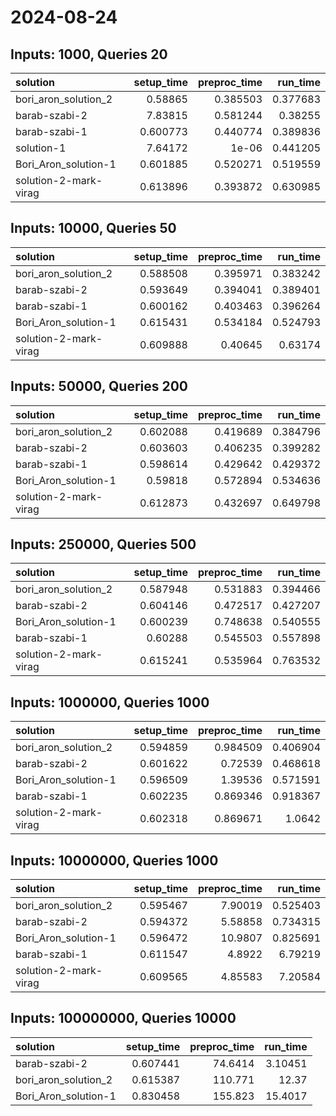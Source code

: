 # 2024-08-24

## Inputs: 1000, Queries 20

| solution              |   setup_time |   preproc_time |   run_time |
|:----------------------|-------------:|---------------:|-----------:|
| bori_aron_solution_2  |     0.58865  |       0.385503 |   0.377683 |
| barab-szabi-2         |     7.83815  |       0.581244 |   0.38255  |
| barab-szabi-1         |     0.600773 |       0.440774 |   0.389836 |
| solution-1            |     7.64172  |       1e-06    |   0.441205 |
| Bori_Aron_solution-1  |     0.601885 |       0.520271 |   0.519559 |
| solution-2-mark-virag |     0.613896 |       0.393872 |   0.630985 |

## Inputs: 10000, Queries 50

| solution              |   setup_time |   preproc_time |   run_time |
|:----------------------|-------------:|---------------:|-----------:|
| bori_aron_solution_2  |     0.588508 |       0.395971 |   0.383242 |
| barab-szabi-2         |     0.593649 |       0.394041 |   0.389401 |
| barab-szabi-1         |     0.600162 |       0.403463 |   0.396264 |
| Bori_Aron_solution-1  |     0.615431 |       0.534184 |   0.524793 |
| solution-2-mark-virag |     0.609888 |       0.40645  |   0.63174  |

## Inputs: 50000, Queries 200

| solution              |   setup_time |   preproc_time |   run_time |
|:----------------------|-------------:|---------------:|-----------:|
| bori_aron_solution_2  |     0.602088 |       0.419689 |   0.384796 |
| barab-szabi-2         |     0.603603 |       0.406235 |   0.399282 |
| barab-szabi-1         |     0.598614 |       0.429642 |   0.429372 |
| Bori_Aron_solution-1  |     0.59818  |       0.572894 |   0.534636 |
| solution-2-mark-virag |     0.612873 |       0.432697 |   0.649798 |

## Inputs: 250000, Queries 500

| solution              |   setup_time |   preproc_time |   run_time |
|:----------------------|-------------:|---------------:|-----------:|
| bori_aron_solution_2  |     0.587948 |       0.531883 |   0.394466 |
| barab-szabi-2         |     0.604146 |       0.472517 |   0.427207 |
| Bori_Aron_solution-1  |     0.600239 |       0.748638 |   0.540555 |
| barab-szabi-1         |     0.60288  |       0.545503 |   0.557898 |
| solution-2-mark-virag |     0.615241 |       0.535964 |   0.763532 |

## Inputs: 1000000, Queries 1000

| solution              |   setup_time |   preproc_time |   run_time |
|:----------------------|-------------:|---------------:|-----------:|
| bori_aron_solution_2  |     0.594859 |       0.984509 |   0.406904 |
| barab-szabi-2         |     0.601622 |       0.72539  |   0.468618 |
| Bori_Aron_solution-1  |     0.596509 |       1.39536  |   0.571591 |
| barab-szabi-1         |     0.602235 |       0.869346 |   0.918367 |
| solution-2-mark-virag |     0.602318 |       0.869671 |   1.0642   |

## Inputs: 10000000, Queries 1000

| solution              |   setup_time |   preproc_time |   run_time |
|:----------------------|-------------:|---------------:|-----------:|
| bori_aron_solution_2  |     0.595467 |        7.90019 |   0.525403 |
| barab-szabi-2         |     0.594372 |        5.58858 |   0.734315 |
| Bori_Aron_solution-1  |     0.596472 |       10.9807  |   0.825691 |
| barab-szabi-1         |     0.611547 |        4.8922  |   6.79219  |
| solution-2-mark-virag |     0.609565 |        4.85583 |   7.20584  |

## Inputs: 100000000, Queries 10000

| solution             |   setup_time |   preproc_time |   run_time |
|:---------------------|-------------:|---------------:|-----------:|
| barab-szabi-2        |     0.607441 |        74.6414 |    3.10451 |
| bori_aron_solution_2 |     0.615387 |       110.771  |   12.37    |
| Bori_Aron_solution-1 |     0.830458 |       155.823  |   15.4017  |